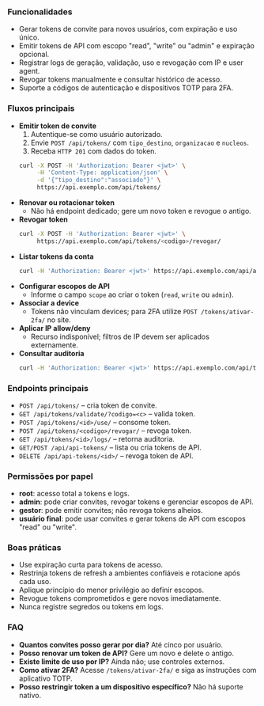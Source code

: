 ### Funcionalidades
- Gerar tokens de convite para novos usuários, com expiração e uso único.
- Emitir tokens de API com escopo "read", "write" ou "admin" e expiração opcional.
- Registrar logs de geração, validação, uso e revogação com IP e user agent.
- Revogar tokens manualmente e consultar histórico de acesso.
- Suporte a códigos de autenticação e dispositivos TOTP para 2FA.

### Fluxos principais
- **Emitir token de convite**
  1. Autentique-se como usuário autorizado.
  2. Envie `POST /api/tokens/` com `tipo_destino`, `organizacao` e `nucleos`.
  3. Receba `HTTP 201` com dados do token.
  ```bash
  curl -X POST -H 'Authorization: Bearer <jwt>' \
       -H 'Content-Type: application/json' \
       -d '{"tipo_destino":"associado"}' \
       https://api.exemplo.com/api/tokens/
  ```
- **Renovar ou rotacionar token**
  - Não há endpoint dedicado; gere um novo token e revogue o antigo.
- **Revogar token**
  ```bash
  curl -X POST -H 'Authorization: Bearer <jwt>' \
       https://api.exemplo.com/api/tokens/<codigo>/revogar/
  ```
- **Listar tokens da conta**
  ```bash
  curl -H 'Authorization: Bearer <jwt>' https://api.exemplo.com/api/api-tokens/
  ```
- **Configurar escopos de API**
  - Informe o campo `scope` ao criar o token (`read`, `write` ou `admin`).
- **Associar a device**
  - Tokens não vinculam devices; para 2FA utilize `POST /tokens/ativar-2fa/` no site.
- **Aplicar IP allow/deny**
  - Recurso indisponível; filtros de IP devem ser aplicados externamente.
- **Consultar auditoria**
  ```bash
  curl -H 'Authorization: Bearer <jwt>' https://api.exemplo.com/api/tokens/<id>/logs/
  ```

### Endpoints principais
- `POST /api/tokens/` – cria token de convite.
- `GET /api/tokens/validate/?codigo=<c>` – valida token.
- `POST /api/tokens/<id>/use/` – consome token.
- `POST /api/tokens/<codigo>/revogar/` – revoga token.
- `GET /api/tokens/<id>/logs/` – retorna auditoria.
- `GET/POST /api/api-tokens/` – lista ou cria tokens de API.
- `DELETE /api/api-tokens/<id>/` – revoga token de API.

### Permissões por papel
- **root**: acesso total a tokens e logs.
- **admin**: pode criar convites, revogar tokens e gerenciar escopos de API.
- **gestor**: pode emitir convites; não revoga tokens alheios.
- **usuário final**: pode usar convites e gerar tokens de API com escopos "read" ou "write".

### Boas práticas
- Use expiração curta para tokens de acesso.
- Restrinja tokens de refresh a ambientes confiáveis e rotacione após cada uso.
- Aplique princípio do menor privilégio ao definir escopos.
- Revogue tokens comprometidos e gere novos imediatamente.
- Nunca registre segredos ou tokens em logs.

### FAQ
- **Quantos convites posso gerar por dia?** Até cinco por usuário.
- **Posso renovar um token de API?** Gere um novo e delete o antigo.
- **Existe limite de uso por IP?** Ainda não; use controles externos.
- **Como ativar 2FA?** Acesse `/tokens/ativar-2fa/` e siga as instruções com aplicativo TOTP.
- **Posso restringir token a um dispositivo específico?** Não há suporte nativo.
